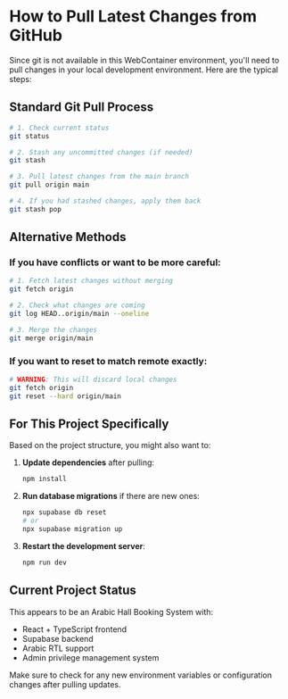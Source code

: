 # How to Pull Latest Changes from GitHub

Since git is not available in this WebContainer environment, you'll need to pull changes in your local development environment. Here are the typical steps:

## Standard Git Pull Process

```bash
# 1. Check current status
git status

# 2. Stash any uncommitted changes (if needed)
git stash

# 3. Pull latest changes from the main branch
git pull origin main

# 4. If you had stashed changes, apply them back
git stash pop
```

## Alternative Methods

### If you have conflicts or want to be more careful:

```bash
# 1. Fetch latest changes without merging
git fetch origin

# 2. Check what changes are coming
git log HEAD..origin/main --oneline

# 3. Merge the changes
git merge origin/main
```

### If you want to reset to match remote exactly:

```bash
# WARNING: This will discard local changes
git fetch origin
git reset --hard origin/main
```

## For This Project Specifically

Based on the project structure, you might also want to:

1. **Update dependencies** after pulling:
   ```bash
   npm install
   ```

2. **Run database migrations** if there are new ones:
   ```bash
   npx supabase db reset
   # or
   npx supabase migration up
   ```

3. **Restart the development server**:
   ```bash
   npm run dev
   ```

## Current Project Status

This appears to be an Arabic Hall Booking System with:
- React + TypeScript frontend
- Supabase backend
- Arabic RTL support
- Admin privilege management system

Make sure to check for any new environment variables or configuration changes after pulling updates.
